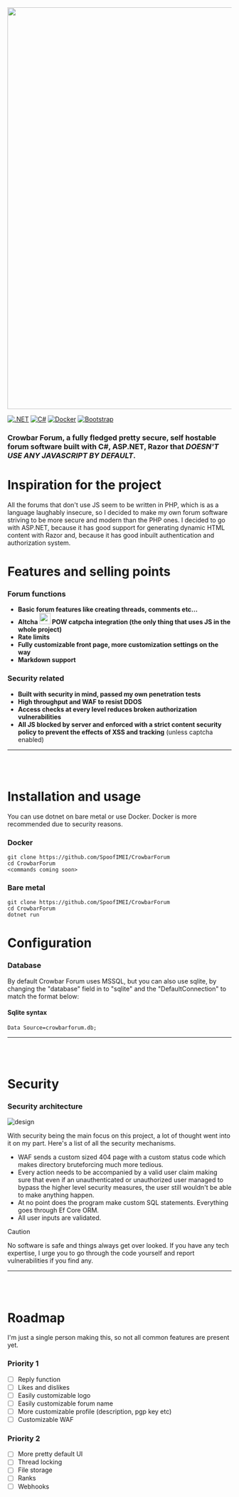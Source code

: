 <img width=900 src="https://github.com/user-attachments/assets/f5c5e69a-d678-428b-9778-b86ee318b2d3"/>

[![.NET](https://img.shields.io/badge/.NET-5C2D91?style=for-the-badge&logo=.net&logoColor=white)](https://img.shields.io/badge/.NET-5C2D91?style=for-the-badge&logo=.net&logoColor=white)
[![C#](https://img.shields.io/badge/c%23-%23239120.svg?style=for-the-badge&logo=csharp&logoColor=white)](https://img.shields.io/badge/c%23-%23239120.svg?style=for-the-badge&logo=csharp&logoColor=white)
[![Docker](https://img.shields.io/badge/docker-%230db7ed.svg?style=for-the-badge&logo=docker&logoColor=white)](https://img.shields.io/badge/docker-%230db7ed.svg?style=for-the-badge&logo=docker&logoColor=white)
[![Bootstrap](https://img.shields.io/badge/bootstrap-%238511FA.svg?style=for-the-badge&logo=bootstrap&logoColor=white)](https://img.shields.io/badge/bootstrap-%238511FA.svg?style=for-the-badge&logo=bootstrap&logoColor=white)

### Crowbar Forum, a fully fledged pretty secure, self hostable forum software built with C#, ASP.NET, Razor that *DOESN'T USE ANY JAVASCRIPT BY DEFAULT*. 
# Inspiration for the project
All the forums that don't use JS seem to be written in PHP, which is as a language laughably insecure, so I decided to make my own forum software striving to be more secure and modern than the PHP ones. I decided to go with ASP.NET, because it has good support for generating dynamic HTML content with Razor and, because it has good inbuilt authentication and authorization system.
# Features and selling points
### Forum functions
- **Basic forum features like creating threads, comments etc...**
- **Altcha <img height=25 src="https://github.com/user-attachments/assets/792840a7-482d-470b-80f7-1bc93a184049"> POW catpcha integration (the only thing that uses JS in the whole project)**
- **Rate limits**
- **Fully customizable front page, more customization settings on the way**
- **Markdown support**
### Security related
- **Built with security in mind, passed my own penetration tests**
- **High throughput and WAF to resist DDOS**
- **Access checks at every level reduces broken authorization vulnerabilities**
- **All JS blocked by server and enforced with a strict content security policy to prevent the effects of XSS and tracking** (unless captcha enabled)

<hr><br><br>

# Installation and usage
You can use dotnet on bare metal or use Docker. Docker is more recommended due to security reasons.

### Docker
```
git clone https://github.com/SpoofIMEI/CrowbarForum
cd CrowbarForum
<commands coming soon>
```
### Bare metal
```
git clone https://github.com/SpoofIMEI/CrowbarForum
cd CrowbarForum
dotnet run
```

# Configuration
### Database
By default Crowbar Forum uses MSSQL, but you can also use sqlite, by changing the "database" field in to "sqlite" and the "DefaultConnection" to match the format below:
#### Sqlite syntax
`Data Source=crowbarforum.db;`

<hr><br><br>

# Security 
### Security architecture
![design](https://github.com/user-attachments/assets/cd80125d-237d-4241-9e94-19998165f9ae)

With security being the main focus on this project, a lot of thought went into it on my part. Here's a list of all the security mechanisms.
- WAF sends a custom sized 404 page with a custom status code which makes directory bruteforcing much more tedious.
- Every action needs to be accompanied by a valid user claim making sure that even if an unauthenticated or unauthorized user managed to bypass the higher level security measures, the user still wouldn't be able to make anything happen.
- At no point does the program make custom SQL statements. Everything goes through Ef Core ORM.
- All user inputs are validated.

> [!CAUTION]
> No software is safe and things always get over looked. If you have any tech expertise, I urge you to go through the code yourself and report vulnerabilities if you find any.

<hr><br><br>

# Roadmap
I'm just a single person making this, so not all common features are present yet.

### Priority 1
- [ ] Reply function
- [ ] Likes and dislikes
- [ ] Easily customizable logo
- [ ] Easily customizable forum name
- [ ] More customizable profile (description, pgp key etc)
- [ ] Customizable WAF

### Priority 2
- [ ] More pretty default UI
- [ ] Thread locking
- [ ] File storage
- [ ] Ranks
- [ ] Webhooks

